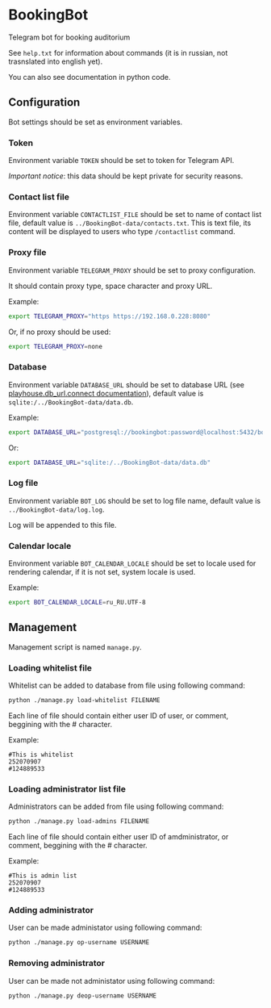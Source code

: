 # BookingBot

Telegram bot for booking auditorium

See `help.txt` for information about commands (it is in russian, not trasnslated into english yet).

You can also see documentation in python code.

## Configuration

Bot settings should be set as environment variables.

### Token

Environment variable `TOKEN` should be set to token for Telegram API.

*Important notice*: this data should be kept private for security reasons.

### Contact list file

Environment variable `CONTACTLIST_FILE` should be set to name of contact list file, default value is `../BookingBot-data/contacts.txt`.
This is text file, its content will be displayed to users who type `/contactlist` command.

### Proxy file

Environment variable `TELEGRAM_PROXY` should be set to proxy configuration.

It should contain proxy type, space character and proxy URL.

Example:

```sh
export TELEGRAM_PROXY="https https://192.168.0.228:8080"
```

Or, if no proxy should be used:

```sh
export TELEGRAM_PROXY=none
```

### Database

Environment variable `DATABASE_URL` should be set to database URL (see [playhouse.db_url.connect documentation](http://docs.peewee-orm.com/en/latest/peewee/playhouse.html#connect)), default value is `sqlite:/../BookingBot-data/data.db`.

Example:

```sh
export DATABASE_URL="postgresql://bookingbot:password@localhost:5432/bookingbot"
```

Or:

```sh
export DATABASE_URL="sqlite:/../BookingBot-data/data.db"
```

### Log file

Environment variable `BOT_LOG` should be set to log file name, default value is `../BookingBot-data/log.log`.

Log will be appended to this file.

### Calendar locale

Environment variable `BOT_CALENDAR_LOCALE` should be set to locale used for rendering calendar, if it is not set, system locale is used.

Example:

```sh
export BOT_CALENDAR_LOCALE=ru_RU.UTF-8
```

## Management

Management script is named `manage.py`.

### Loading whitelist file

Whitelist can be added to database from file using following command:

```sh
python ./manage.py load-whitelist FILENAME
```

Each line of file should contain either user ID of user, or comment, beggining with the # character.

Example:

```text
#This is whitelist
252070907
#124889533
```

### Loading administrator list file

Administrators can be added from file using following command:

```sh
python ./manage.py load-admins FILENAME
```

Each line of file should contain either user ID of amdministrator, or comment, beggining with the # character.

Example:

```text
#This is admin list
252070907
#124889533
```

### Adding administrator

User can be made administator using following command:

```sh
python ./manage.py op-username USERNAME
```

### Removing administrator

User can be made not administator using following command:

```sh
python ./manage.py deop-username USERNAME
```
